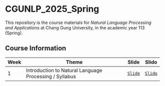 # CGUNLP_2025_Spring

This repository is the course materials for *Natural Language Processing and Applications* at Chang Gung University, in the academic year 113 (Spring).

## Course Information
| Week | Theme | Slide | Slido |
| --- | --- | --- | --- |
|1| Introduction to Natural Language Processing / Syllabus | [`Slide`](./slides/NLP_intro_0217.pdf) | [`Slido`](https://app.sli.do/event/pd5eZF7FvAQzuCXz7D46wQ) |